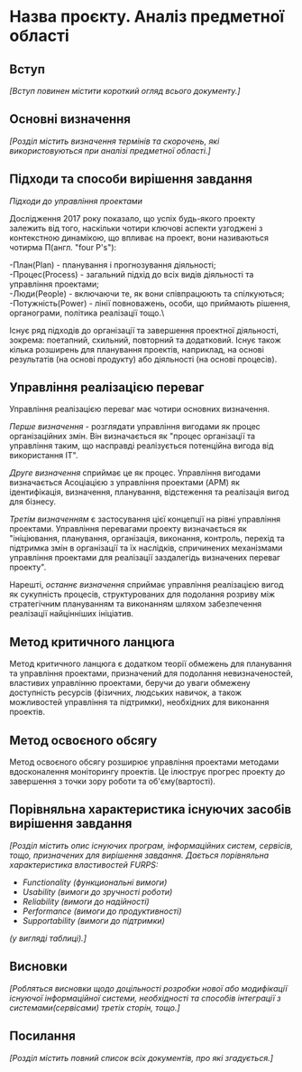 # Назва проєкту. Аналіз предметної області

## Вступ

*[Вступ повинен містити короткий огляд всього документу.]*


## Основні визначення

*[Розділ містить визначення термінів та скорочень, які використовуються при аналізі предметної області.]*

## Підходи та способи вирішення завдання

*Підходи до управління проектами*

Дослідження 2017 року показало, що успіх будь-якого проекту залежить від того, наскільки чотири ключові аспекти узгоджені з контекстною динамікою, що впливає на проект, вони називаються чотирма П(англ. "four P's"):

-План(Plan) - планування і прогнозування діяльності;\
-Процес(Process) - загальний підхід до всіх видів діяльності та управління проектами;\
-Люди(People) - включаючи те, як вони співпрацюють та спілкуються;\
-Потужність(Power) -  лінії повноважень, особи, що приймають рішення, органограми, політика реалізації тощо.\

Існує ряд підходів до організації та завершення проектної діяльності, зокрема: поетапний, схильний, повторний та додатковий. Існує також кілька розширень для планування проектів, наприклад, на основі результатів (на основі продукту) або діяльності (на основі процесів).

## Управління реалізацією переваг

Управління реалізацією переваг має чотири основних визначення.

*Перше визначення* - розглядати управління вигодами як процес організаційних змін. Він визначається як "процес організації та управління таким, що насправді реалізується потенційна вигода від використання ІТ".

*Друге визначення* сприймає це як процес. Управління вигодами визначається Асоціацією з управління проектами (APM) як ідентифікація, визначення, планування, відстеження та реалізація вигод для бізнесу.

*Третім визначенням* є застосування цієї концепції на рівні управління проектами. Управління перевагами проекту визначається як "ініціювання, планування, організація, виконання, контроль, перехід та підтримка змін в організації та їх наслідків, спричинених механізмами управління проектами для реалізації заздалегідь визначених переваг проекту".

Нарешті, *останнє визначення* сприймає управління реалізацією вигод як сукупність процесів, структурованих для подолання розриву між стратегічним плануванням та виконанням шляхом забезпечення реалізації найцінніших ініціатив.

## Метод критичного ланцюга 

Метод критичного ланцюга є додатком теорії обмежень для планування та управління проектами, призначений для подолання невизначеностей, властивих управлінню проектами, беручи до уваги обмежену доступність ресурсів (фізичних, людських навичок, а також можливостей управління та підтримки), необхідних для виконання проектів.

## Метод освоєного обсягу

Метод освоєного обсягу розширює управління проектами методами вдосконалення моніторингу проектів. Це ілюструє прогрес проекту до завершення з точки зору роботи та об'єму(вартості).

## Порівняльна характеристика існуючих засобів вирішення завдання

*[Розділ містить опис існуючих програм, інформаційних систем, сервісів, тощо, призначених для вирішення 
завдання. Дається порівняльна характеристика властивостей FURPS:*
- *Functionality (функциональні вимоги)*
- *Usability (вимоги до зручності роботи)*
- *Reliability (вимоги до надійності)*
- *Performance (вимоги до продуктивності)*
- *Supportability (вимоги до підтримки)*

 *(у вигляді таблиці).]*

## Висновки

*[Робляться висновки щодо доцільності розробки нової або модифікації існуючої інформаційної системи, необхідності та способів інтеграції з системами(сервісами) третіх сторін, тощо.]*

## Посилання

*[Розділ містить повний список всіх документів, про які згадується.]*
